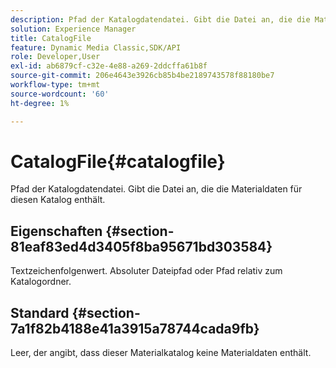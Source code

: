 ```yaml
---
description: Pfad der Katalogdatendatei. Gibt die Datei an, die die Materialdaten für diesen Katalog enthält.
solution: Experience Manager
title: CatalogFile
feature: Dynamic Media Classic,SDK/API
role: Developer,User
exl-id: ab6879cf-c32e-4e88-a269-2ddcffa61b8f
source-git-commit: 206e4643e3926cb85b4be2189743578f88180be7
workflow-type: tm+mt
source-wordcount: '60'
ht-degree: 1%

---
```


# CatalogFile{#catalogfile}

Pfad der Katalogdatendatei. Gibt die Datei an, die die Materialdaten für diesen Katalog enthält.

## Eigenschaften {#section-81eaf83ed4d3405f8ba95671bd303584}

Textzeichenfolgenwert. Absoluter Dateipfad oder Pfad relativ zum Katalogordner.

## Standard {#section-7a1f82b4188e41a3915a78744cada9fb}

Leer, der angibt, dass dieser Materialkatalog keine Materialdaten enthält.
